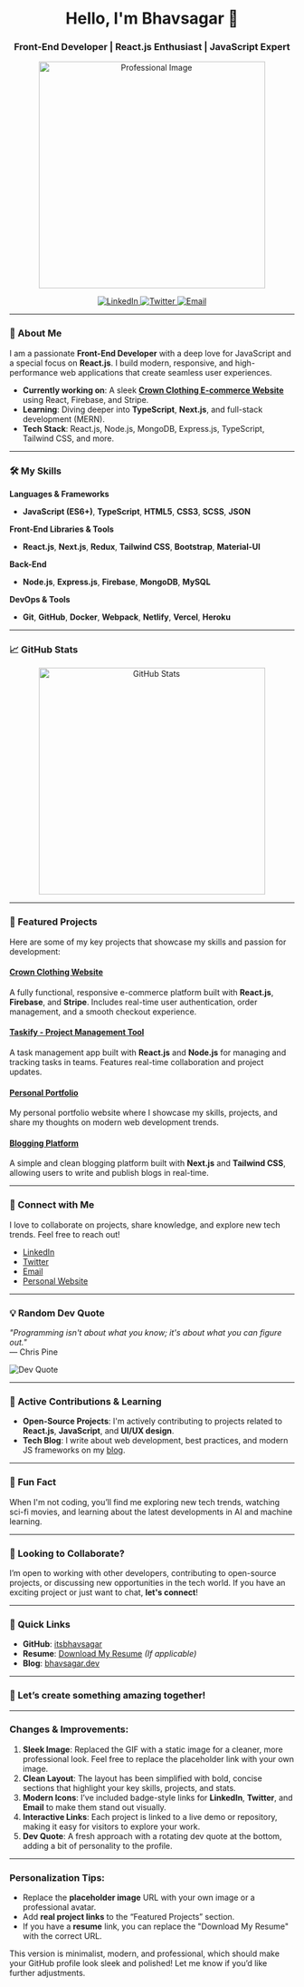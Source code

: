 <h1 align="center">Hello, I'm Bhavsagar 👋</h1>
<h3 align="center">Front-End Developer | React.js Enthusiast | JavaScript Expert</h3>

<p align="center">
  <img src="https://via.placeholder.com/400" alt="Professional Image" width="400" />
</p>

<p align="center">
  <a href="https://www.linkedin.com/in/bhavsagar92/" target="_blank">
    <img src="https://img.shields.io/badge/LinkedIn-Bhavsagar-blue?style=for-the-badge&logo=linkedin" alt="LinkedIn" />
  </a>
  <a href="https://twitter.com/itsbhavsagar" target="_blank">
    <img src="https://img.shields.io/badge/Twitter-@itsbhavsagar-blue?style=for-the-badge&logo=twitter" alt="Twitter" />
  </a>
  <a href="mailto:bhavsagar92@gmail.com">
    <img src="https://img.shields.io/badge/Email-bhavsagar92@gmail.com-red?style=for-the-badge&logo=gmail" alt="Email" />
  </a>
</p>

---

### 🚀 About Me

I am a passionate **Front-End Developer** with a deep love for JavaScript and a special focus on **React.js**. I build modern, responsive, and high-performance web applications that create seamless user experiences.

- **Currently working on**: A sleek **[Crown Clothing E-commerce Website](https://crown-clothing-website.vercel.app/)** using React, Firebase, and Stripe.
- **Learning**: Diving deeper into **TypeScript**, **Next.js**, and full-stack development (MERN).
- **Tech Stack**: React.js, Node.js, MongoDB, Express.js, TypeScript, Tailwind CSS, and more.

---

### 🛠️ My Skills

**Languages & Frameworks**  
- **JavaScript (ES6+)**, **TypeScript**, **HTML5**, **CSS3**, **SCSS**, **JSON**

**Front-End Libraries & Tools**  
- **React.js**, **Next.js**, **Redux**, **Tailwind CSS**, **Bootstrap**, **Material-UI**

**Back-End**  
- **Node.js**, **Express.js**, **Firebase**, **MongoDB**, **MySQL**

**DevOps & Tools**  
- **Git**, **GitHub**, **Docker**, **Webpack**, **Netlify**, **Vercel**, **Heroku**

---

### 📈 GitHub Stats

<div align="center">
  <img src="https://github-readme-stats.vercel.app/api?username=itsbhavsagar&show_icons=true&hide_title=true&count_private=true&theme=blue-green&hide_border=true" alt="GitHub Stats" width="400" />
</div>

---

### 🌟 Featured Projects

Here are some of my key projects that showcase my skills and passion for development:

#### **[Crown Clothing Website](https://crown-clothing-website.vercel.app/)**
A fully functional, responsive e-commerce platform built with **React.js**, **Firebase**, and **Stripe**. Includes real-time user authentication, order management, and a smooth checkout experience.

#### **[Taskify - Project Management Tool](#)**
A task management app built with **React.js** and **Node.js** for managing and tracking tasks in teams. Features real-time collaboration and project updates.

#### **[Personal Portfolio](https://bhavsagar.dev/)**
My personal portfolio website where I showcase my skills, projects, and share my thoughts on modern web development trends.

#### **[Blogging Platform](#)**
A simple and clean blogging platform built with **Next.js** and **Tailwind CSS**, allowing users to write and publish blogs in real-time.

---

### 🔗 Connect with Me

I love to collaborate on projects, share knowledge, and explore new tech trends. Feel free to reach out!

- [LinkedIn](https://www.linkedin.com/in/bhavsagar92/)
- [Twitter](https://twitter.com/itsbhavsagar)
- [Email](mailto:bhavsagar92@gmail.com)
- [Personal Website](https://bhavsagar.dev/)

---

### 💡 Random Dev Quote

_"Programming isn't about what you know; it's about what you can figure out."_  
— Chris Pine

![Dev Quote](https://quotes-github-readme.vercel.app/api?type=horizontal&theme=radical)

---

### 🔨 Active Contributions & Learning

- **Open-Source Projects**: I'm actively contributing to projects related to **React.js**, **JavaScript**, and **UI/UX design**.
- **Tech Blog**: I write about web development, best practices, and modern JS frameworks on my [blog](https://bhavsagar.dev).

---

### 💬 Fun Fact

When I'm not coding, you’ll find me exploring new tech trends, watching sci-fi movies, and learning about the latest developments in AI and machine learning.

---

### 🎯 Looking to Collaborate?

I’m open to working with other developers, contributing to open-source projects, or discussing new opportunities in the tech world. If you have an exciting project or just want to chat, **let's connect**!

---

### 🔗 Quick Links

- **GitHub**: [itsbhavsagar](https://github.com/itsbhavsagar)
- **Resume**: [Download My Resume](#) *(If applicable)*
- **Blog**: [bhavsagar.dev](https://bhavsagar.dev/)

---

### 📢 Let’s create something amazing together!

---

### Changes & Improvements:
1. **Sleek Image**: Replaced the GIF with a static image for a cleaner, more professional look. Feel free to replace the placeholder link with your own image.
2. **Clean Layout**: The layout has been simplified with bold, concise sections that highlight your key skills, projects, and stats.
3. **Modern Icons**: I’ve included badge-style links for **LinkedIn**, **Twitter**, and **Email** to make them stand out visually.
4. **Interactive Links**: Each project is linked to a live demo or repository, making it easy for visitors to explore your work.
5. **Dev Quote**: A fresh approach with a rotating dev quote at the bottom, adding a bit of personality to the profile.

---

### Personalization Tips:
- Replace the **placeholder image** URL with your own image or a professional avatar.
- Add **real project links** to the “Featured Projects” section.
- If you have a **resume** link, you can replace the "Download My Resume" with the correct URL.

This version is minimalist, modern, and professional, which should make your GitHub profile look sleek and polished! Let me know if you’d like further adjustments.
